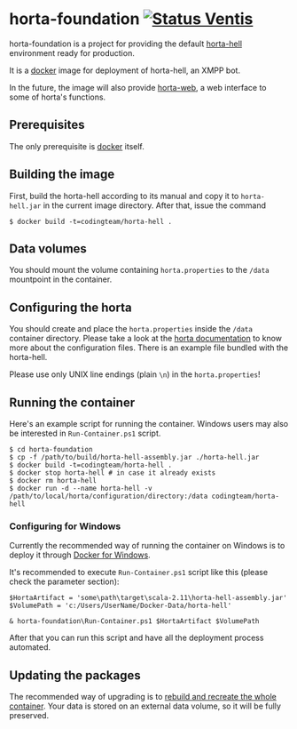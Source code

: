 horta-foundation [![Status Ventis][status-ventis]][andivionian-status-classifier]
================

horta-foundation is a project for providing the default [horta-hell][]
environment ready for production.

It is a [docker][] image for deployment of horta-hell, an XMPP bot.

In the future, the image will also provide [horta-web][], a web interface to
some of horta's functions.

Prerequisites
-------------
The only prerequisite is [docker][] itself.

Building the image
------------------
First, build the horta-hell according to its manual and copy it to
`horta-hell.jar` in the current image directory. After that, issue the command

    $ docker build -t=codingteam/horta-hell .

Data volumes
------------
You should mount the volume containing `horta.properties` to the `/data`
mountpoint in the container.

Configuring the horta
---------------------
You should create and place the `horta.properties` inside the `/data` container
directory. Please take a look at the [horta documentation][horta-hell] to know
more about the configuration files. There is an example file bundled with the
horta-hell.

Please use only UNIX line endings (plain `\n`) in the `horta.properties`!

Running the container
---------------------
Here's an example script for running the container. Windows users may also be
interested in `Run-Container.ps1` script.

    $ cd horta-foundation
    $ cp -f /path/to/build/horta-hell-assembly.jar ./horta-hell.jar
    $ docker build -t=codingteam/horta-hell .
    $ docker stop horta-hell # in case it already exists
    $ docker rm horta-hell
    $ docker run -d --name horta-hell -v /path/to/local/horta/configuration/directory:/data codingteam/horta-hell

### Configuring for Windows

Currently the recommended way of running the container on Windows is to deploy
it through [Docker for Windows][docker-for-windows].

It's recommended to execute `Run-Container.ps1` script like this (please check
the parameter section):

    $HortaArtifact = 'some\path\target\scala-2.11\horta-hell-assembly.jar'
    $VolumePath = 'c:/Users/UserName/Docker-Data/horta-hell'

    & horta-foundation\Run-Container.ps1 $HortaArtifact $VolumePath

After that you can run this script and have all the deployment process
automated.

Updating the packages
---------------------
The recommended way of upgrading is to [rebuild and recreate the whole
container][so-docker-upgrade]. Your data is stored on an external data volume,
so it will be fully preserved.

[docker]: https://www.docker.com/
[docker-for-windows]: https://beta.docker.com/docs/windows/
[horta-hell]: https://github.com/codingteam/horta-hell
[horta-web]: https://github.com/codingteam/horta-web
[so-docker-upgrade]: http://stackoverflow.com/questions/26734402
[andivionian-status-classifier]: https://github.com/ForNeVeR/andivionian-status-classifier#status-ventis-

[status-ventis]: https://img.shields.io/badge/status-ventis-yellow.svg
